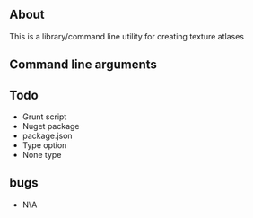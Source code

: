 ## About
This is a library/command line utility for creating texture atlases

## Command line arguments

## Todo

* Grunt script
* Nuget package
* package.json
* Type option
* None type

## bugs

* N\A

